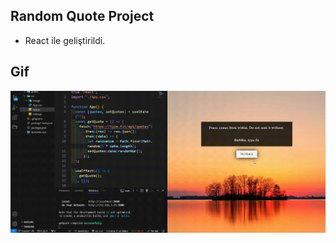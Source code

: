 ## Random Quote Project

- React ile geliştirildi.

## Gif

<img src="./src/image/random-quote-v.gif"/>
